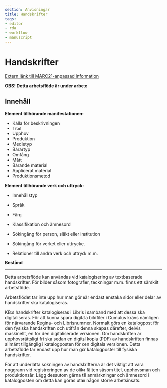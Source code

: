 ```yaml
---
section: Anvisningar
title: Handskrifter
tags:
- editor
- rda
- workflow
- manuscript
---
```


# Handskrifter

[Extern länk till MARC21-anpassad information](http://www.kb.se/rdakatalogisering/Anvisningar/Arbetsfloden/Handskrifter/)

**OBS! Detta arbetsflöde är under arbete**

## Innehåll

**Element tillhörande manifestationen:**

* Källa för beskrivningen
* Titel
* Upphov
* Produktion
* Medietyp
* Bärartyp
* Omfång
* Mått
* Bärande material
* Applicerat material
* Produktionsmetod


**Element tillhörande verk och uttryck:**

* Innehållstyp
* Språk
* Färg

* Klassifikation och ämnesord
* Sökingång för person, släkt eller institution
* Sökingång för verket eller uttrycket
* Relationer till andra verk och uttryck m.m.

**Bestånd**

---

Detta arbetsflöde kan användas vid katalogisering av textbaserade handskrifter. För bilder såsom fotografier, teckningar m.m. finns ett särskilt arbetsflöde.

Arbetsflödet tar inte upp hur man gör när endast enstaka sidor eller delar av handskrifter ska katalogiseras.

KB:s handskrifter katalogiseras i Libris i samband med att dessa ska digitaliseras. För att kunna spara digitala bildfiler i Cumulus krävs nämligen för närvarande Regina- och Librisnummer.  Normalt görs en katalogpost för den fysiska handskriften och utifrån denna skapas därefter, delvis maskinellt, en för den digitaliserade versionen. Om handskriften är upphovsrättsligt fri ska sedan en digital kopia (PDF) av handskriften finnas allmänt tillgänglig i katalogposten för den digitala versionen. Detta arbetsflöde tar endast upp hur man gör katalogposter till fysiska handskrifter.

För att underlätta sökningen av handskrifterna är det viktigt att vara noggrann vid registreringen av de olika fälten såsom titel, upphovsman och produktionsår. Lägg dessutom gärna till anmärkningar och ämnesord i katalogposten om detta kan göras utan någon större arbetsinsats.
